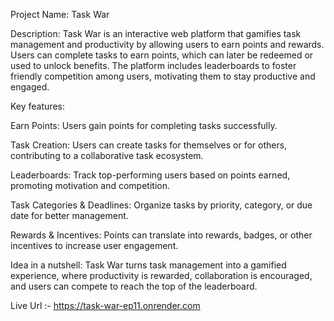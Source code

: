 Project Name: Task War

Description: Task War is an interactive web platform that gamifies task management and productivity by allowing users to earn points and rewards. Users can complete tasks to earn points, which can later be redeemed or used to unlock benefits. The platform includes leaderboards to foster friendly competition among users, motivating them to stay productive and engaged.

Key features:

Earn Points: Users gain points for completing tasks successfully.

Task Creation: Users can create tasks for themselves or for others, contributing to a collaborative task ecosystem.

Leaderboards: Track top-performing users based on points earned, promoting motivation and competition.

Task Categories & Deadlines: Organize tasks by priority, category, or due date for better management.

Rewards & Incentives: Points can translate into rewards, badges, or other incentives to increase user engagement.

Idea in a nutshell: Task War turns task management into a gamified experience, where productivity is rewarded, collaboration is encouraged, and users can compete to reach the top of the leaderboard.

Live Url :- https://task-war-ep11.onrender.com
